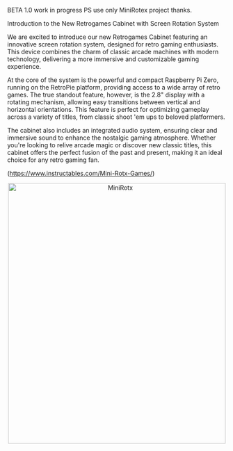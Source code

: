BETA 1.0 work in progress
PS use only MiniRotex project thanks.

Introduction to the New Retrogames Cabinet with Screen Rotation System

We are excited to introduce our new Retrogames Cabinet featuring an innovative screen rotation system, designed for retro gaming enthusiasts. 
This device combines the charm of classic arcade machines with modern technology, delivering a more immersive and customizable gaming experience.

At the core of the system is the powerful and compact Raspberry Pi Zero, running on the RetroPie platform, providing access to a wide array of retro games. 
The true standout feature, however, is the 2.8" display with a rotating mechanism, allowing easy transitions between vertical and horizontal orientations. 
This feature is perfect for optimizing gameplay across a variety of titles, from classic shoot 'em ups to beloved platformers.

The cabinet also includes an integrated audio system, ensuring clear and immersive sound to enhance the nostalgic gaming atmosphere. 
Whether you're looking to relive arcade magic or discover new classic titles, this cabinet offers the perfect fusion of the past and present, making it an ideal choice for any retro gaming fan.

(https://www.instructables.com/Mini-Rotx-Games/)

<p align="center">
<img src="./MiniRotx.png" class="img-responsive" alt="MiniRotx" width="500" height="600">
</p>
